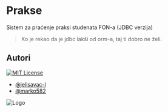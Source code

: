 
# Prakse
Sistem za praćenje praksi studenata FON-a (JDBC verzija)
> Ko je rekao da je jdbc lakši od orm-a, taj ti dobro ne želi.



## Autori

[![MIT License](https://img.shields.io/badge/dva_bana-odabrana-blue)](https://choosealicense.com/licenses/mit/)

- [@jelisavac-l](https://www.github.com/jelisavac-l)
- [@marko582](https://www.github.com/marko582)



![Logo](https://images7.memedroid.com/images/UPLOADED655/5ede767913de3.jpeg)

